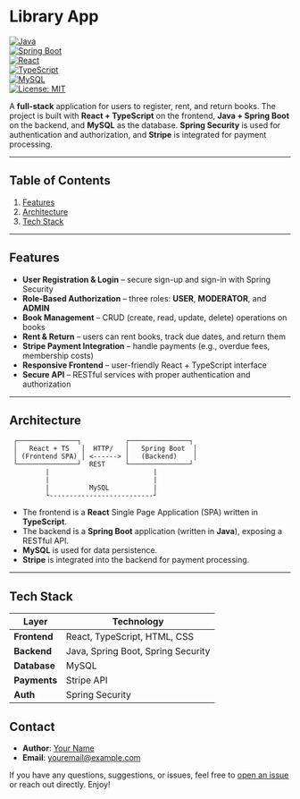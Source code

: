 # Library App  
[![Java](https://img.shields.io/badge/Java-11+-blue.svg)](https://www.oracle.com/java/)  
[![Spring Boot](https://img.shields.io/badge/Spring%20Boot-2.7+-brightgreen.svg)](https://spring.io/projects/spring-boot)  
[![React](https://img.shields.io/badge/React-18+-61DAFB.svg)](https://reactjs.org/)  
[![TypeScript](https://img.shields.io/badge/TypeScript-4.5+-blue.svg)](https://www.typescriptlang.org/)  
[![MySQL](https://img.shields.io/badge/MySQL-8+-blue.svg)](https://www.mysql.com/)  
[![License: MIT](https://img.shields.io/badge/License-MIT-yellow.svg)](LICENSE)

A **full-stack** application for users to register, rent, and return books. The project is built with **React + TypeScript** on the frontend, **Java + Spring Boot** on the backend, and **MySQL** as the database. **Spring Security** is used for authentication and authorization, and **Stripe** is integrated for payment processing.

---

## Table of Contents

1. [Features](#features)  
2. [Architecture](#architecture)  
3. [Tech Stack](#tech-stack)  

---

## Features

- **User Registration & Login** – secure sign-up and sign-in with Spring Security  
- **Role-Based Authorization** – three roles: **USER**, **MODERATOR**, and **ADMIN**  
- **Book Management** – CRUD (create, read, update, delete) operations on books  
- **Rent & Return** – users can rent books, track due dates, and return them  
- **Stripe Payment Integration** – handle payments (e.g., overdue fees, membership costs)  
- **Responsive Frontend** – user-friendly React + TypeScript interface  
- **Secure API** – RESTful services with proper authentication and authorization  

---

## Architecture

```
 ┌───────────────┐           ┌───────────────┐
 │   React + TS   │  HTTP/   │   Spring Boot  │
 │ (Frontend SPA) │ <------> │   (Backend)    │
 └───────────────┘  REST     └───────────────┘
         |                          |
         |                          |
         |          MySQL           |
         └--------------------------┘
```
- The frontend is a **React** Single Page Application (SPA) written in **TypeScript**.  
- The backend is a **Spring Boot** application (written in **Java**), exposing a RESTful API.  
- **MySQL** is used for data persistence.  
- **Stripe** is integrated into the backend for payment processing.

---

## Tech Stack

| Layer        | Technology        |
|--------------|-------------------|
| **Frontend** | React, TypeScript, HTML, CSS  |
| **Backend**  | Java, Spring Boot, Spring Security |
| **Database** | MySQL            |
| **Payments** | Stripe API        |
| **Auth**     | Spring Security   |

## Contact

- **Author**: [Your Name](https://github.com/<YOUR-USERNAME>)  
- **Email**: youremail@example.com  

If you have any questions, suggestions, or issues, feel free to [open an issue](https://github.com/<YOUR-USERNAME>/library-app/issues) or reach out directly. Enjoy!
